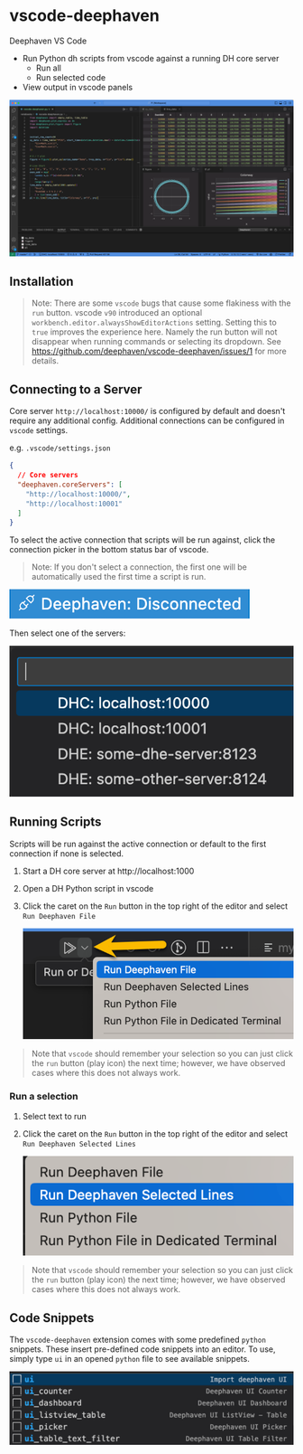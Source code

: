 # vscode-deephaven

Deephaven VS Code

- Run Python dh scripts from vscode against a running DH core server
  - Run all
  - Run selected code
- View output in vscode panels

![Deephaven VS Code Extension](docs/extension.png)

## Installation

> Note: There are some `vscode` bugs that cause some flakiness with the `run` button. vscode `v90` introduced an optional `workbench.editor.alwaysShowEditorActions` setting. Setting this to `true` improves the experience here. Namely the run button will not disappear when running commands or selecting its dropdown. See https://github.com/deephaven/vscode-deephaven/issues/1 for more details.

## Connecting to a Server

Core server `http://localhost:10000/` is configured by default and doesn't require any additional config. Additional connections can be configured in `vscode` settings.

e.g. `.vscode/settings.json`

```json
{
  // Core servers
  "deephaven.coreServers": [
    "http://localhost:10000/",
    "http://localhost:10001"
  ]
}
```

To select the active connection that scripts will be run against, click the connection picker in the bottom status bar of vscode.

> Note: If you don't select a connection, the first one will be automatically used the first time a script is run.

![Pick Connection](docs/select-connection.png)

Then select one of the servers:

![Connection Options](docs/select-connection-options.png)

## Running Scripts

Scripts will be run against the active connection or default to the first connection if none is selected.

1. Start a DH core server at http://localhost:1000
2. Open a DH Python script in vscode
3. Click the caret on the `Run` button in the top right of the editor and select `Run Deephaven File`

   ![Deephaven: Run](docs/run.png)

> Note that `vscode` should remember your selection so you can just click the `run` button (play icon) the next time; however, we have observed cases where this does not always work.

### Run a selection

1. Select text to run
2. Click the caret on the `Run` button in the top right of the editor and select `Run Deephaven Selected Lines`

   ![Deephaven: Run Selection](docs/run-selection.png)

> Note that `vscode` should remember your selection so you can just click the `run` button (play icon) the next time; however, we have observed cases where this does not always work.

## Code Snippets

The `vscode-deephaven` extension comes with some predefined `python` snippets. These insert pre-defined code snippets into an editor. To use, simply type `ui` in an opened `python` file to see available snippets.

![Code Snippets](docs/code-snippets.png)
